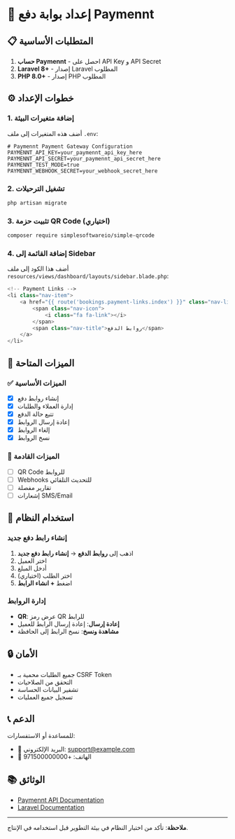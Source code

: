 # 🚀 إعداد بوابة دفع Paymennt

## 📋 المتطلبات الأساسية

1. **حساب Paymennt** - احصل على API Key و API Secret
2. **Laravel 8+** - إصدار Laravel المطلوب
3. **PHP 8.0+** - إصدار PHP المطلوب

## ⚙️ خطوات الإعداد

### 1. إضافة متغيرات البيئة

أضف هذه المتغيرات إلى ملف `.env`:

```env
# Paymennt Payment Gateway Configuration
PAYMENNT_API_KEY=your_paymennt_api_key_here
PAYMENNT_API_SECRET=your_paymennt_api_secret_here
PAYMENNT_TEST_MODE=true
PAYMENNT_WEBHOOK_SECRET=your_webhook_secret_here
```

### 2. تشغيل الترحيلات

```bash
php artisan migrate
```

### 3. تثبيت حزمة QR Code (اختياري)

```bash
composer require simplesoftwareio/simple-qrcode
```

### 4. إضافة القائمة إلى Sidebar

أضف هذا الكود إلى ملف `resources/views/dashboard/layouts/sidebar.blade.php`:

```php
<!-- Payment Links -->
<li class="nav-item">
    <a href="{{ route('bookings.payment-links.index') }}" class="nav-link {{ isActiveRoute('payment-links.*') }}">
        <span class="nav-icon">
            <i class="fa fa-link"></i>
        </span>
        <span class="nav-title">روابط الدفع</span>
    </a>
</li>
```

## 🔧 الميزات المتاحة

### ✅ الميزات الأساسية
- [x] إنشاء روابط دفع
- [x] إدارة العملاء والطلبات
- [x] تتبع حالة الدفع
- [x] إعادة إرسال الروابط
- [x] إلغاء الروابط
- [x] نسخ الروابط

### 🚧 الميزات القادمة
- [ ] QR Code للروابط
- [ ] Webhooks للتحديث التلقائي
- [ ] تقارير مفصلة
- [ ] إشعارات SMS/Email

## 📱 استخدام النظام

### إنشاء رابط دفع جديد

1. اذهب إلى **روابط الدفع** → **إنشاء رابط دفع جديد**
2. اختر العميل
3. أدخل المبلغ
4. اختر الطلب (اختياري)
5. اضغط **+ انشاء الرابط**

### إدارة الروابط

- **QR**: عرض رمز QR للرابط
- **إعادة إرسال**: إعادة إرسال الرابط للعميل
- **مشاهدة ونسخ**: نسخ الرابط إلى الحافظة

## 🔒 الأمان

- جميع الطلبات محمية بـ CSRF Token
- التحقق من الصلاحيات
- تشفير البيانات الحساسة
- تسجيل جميع العمليات

## 📞 الدعم

للمساعدة أو الاستفسارات:
- 📧 البريد الإلكتروني: support@example.com
- 📱 الهاتف: +971500000000

## 📚 الوثائق

- [Paymennt API Documentation](https://docs.paymennt.com/api)
- [Laravel Documentation](https://laravel.com/docs)

---

**ملاحظة**: تأكد من اختبار النظام في بيئة التطوير قبل استخدامه في الإنتاج.
